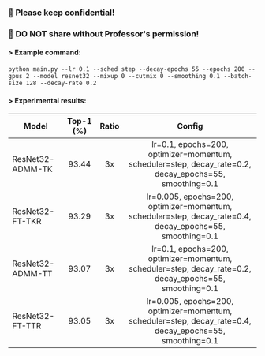 ### 🚫 Please keep confidential!
### 🚫 DO NOT share without Professor's permission!

#### > Example command:

`python main.py --lr 0.1 --sched step --decay-epochs 55 --epochs 200 --gpus 2 --model resnet32 --mixup 0 --cutmix 0 --smoothing 0.1 --batch-size 128 --decay-rate 0.2`

#### > Experimental results:

| Model            | Top-1 (%) | Ratio |                                                  Config                                                  |
|------------------|:---------:|:-----:|:--------------------------------------------------------------------------------------------------------:|
| ResNet32-ADMM-TK |   93.44   |   3x  | lr=0.1, epochs=200, optimizer=momentum, scheduler=step, decay_rate=0.2, decay_epochs=55, smoothing=0.1   |
| ResNet32-FT-TKR  |   93.29   |   3x  | lr=0.005, epochs=200, optimizer=momentum, scheduler=step, decay_rate=0.4, decay_epochs=55, smoothing=0.1 |
| ResNet32-ADMM-TT |   93.07   |   3x  | lr=0.1, epochs=200, optimizer=momentum, scheduler=step, decay_rate=0.2, decay_epochs=55, smoothing=0.1   |
| ResNet32-FT-TTR  |   93.05   |   3x  | lr=0.005, epochs=200, optimizer=momentum, scheduler=step, decay_rate=0.4, decay_epochs=55, smoothing=0.1 |
